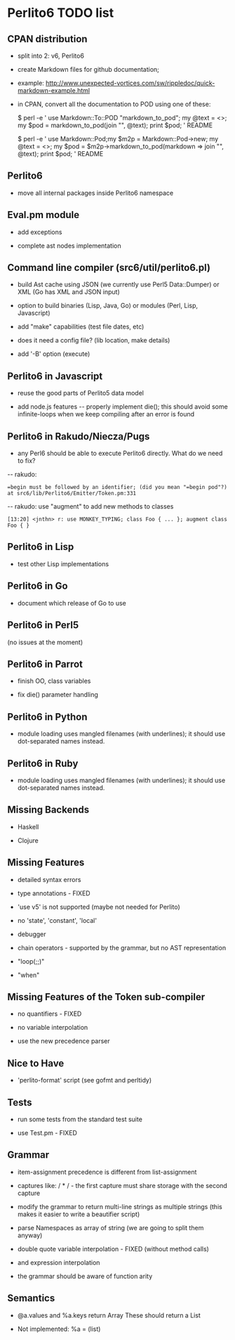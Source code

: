 Perlito6 TODO list
======================

CPAN distribution
-----------------

- split into 2: v6, Perlito6

- create Markdown files for github documentation;
- example: http://www.unexpected-vortices.com/sw/rippledoc/quick-markdown-example.html
- in CPAN, convert all the documentation to POD using one of these:

    $ perl -e ' use Markdown::To::POD "markdown_to_pod"; my @text = <>; my $pod = markdown_to_pod(join "", @text); print $pod; ' README

    $ perl -e ' use Markdown::Pod;my $m2p = Markdown::Pod->new; my @text = <>; my $pod = $m2p->markdown_to_pod(markdown => join "", @text); print $pod; ' README


Perlito6
--------------

- move all internal packages inside Perlito6 namespace


Eval.pm module
--------------

- add exceptions

- complete ast nodes implementation


Command line compiler (src6/util/perlito6.pl)
--------------

- build Ast cache using JSON (we currently use Perl5 Data::Dumper) or XML (Go has XML and JSON input)

- option to build binaries (Lisp, Java, Go) or modules (Perl, Lisp, Javascript)

- add "make" capabilities (test file dates, etc)

- does it need a config file? (lib location, make details)

- add '-B' option (execute)


Perlito6 in Javascript
--------------

- reuse the good parts of Perlito5 data model

- add node.js features
-- properly implement die(); this should avoid some infinite-loops when we keep compiling after an error is found


Perlito6 in Rakudo/Niecza/Pugs
--------------

- any Perl6 should be able to execute Perlito6 directly. What do we need to fix?

-- rakudo:

    =begin must be followed by an identifier; (did you mean "=begin pod"?)
    at src6/lib/Perlito6/Emitter/Token.pm:331

-- rakudo: use "augment" to add new methods to classes

    [13:20] <jnthn> r: use MONKEY_TYPING; class Foo { ... }; augment class Foo { }


Perlito6 in Lisp
--------------

- test other Lisp implementations


Perlito6 in Go
--------------

- document which release of Go to use


Perlito6 in Perl5
--------------

(no issues at the moment)


Perlito6 in Parrot
--------------

- finish OO, class variables

- fix die() parameter handling


Perlito6 in Python
--------------

- module loading uses mangled filenames (with underlines); it should use dot-separated names instead.


Perlito6 in Ruby
--------------

- module loading uses mangled filenames (with underlines); it should use dot-separated names instead.


Missing Backends
--------------

- Haskell

- Clojure


Missing Features
--------------

- detailed syntax errors

- type annotations - FIXED

- 'use v5' is not supported
  (maybe not needed for Perlito)

- no 'state', 'constant', 'local'

- debugger

- chain operators - supported by the grammar, but no AST representation

- "loop(;;)"

- "when"


Missing Features of the Token sub-compiler
--------------

- no quantifiers - FIXED

- no variable interpolation

- use the new precedence parser


Nice to Have
--------------

- 'perlito-format' script (see gofmt and perltidy)


Tests
--------------

- run some tests from the standard test suite

- use Test.pm - FIXED


Grammar
--------------

- item-assignment precedence is different from list-assignment

- captures like: / <a> <a>* / - the first capture must share storage with the second capture

- modify the grammar to return multi-line strings as multiple strings
  (this makes it easier to write a beautifier script)

- parse Namespaces as array of string (we are going to split them anyway)

- double quote variable interpolation - FIXED (without method calls)

- and expression interpolation 

- the grammar should be aware of function arity


Semantics
--------------

- @a.values and %a.keys return Array
  These should return a List 

- Not implemented: %a = (list) 

